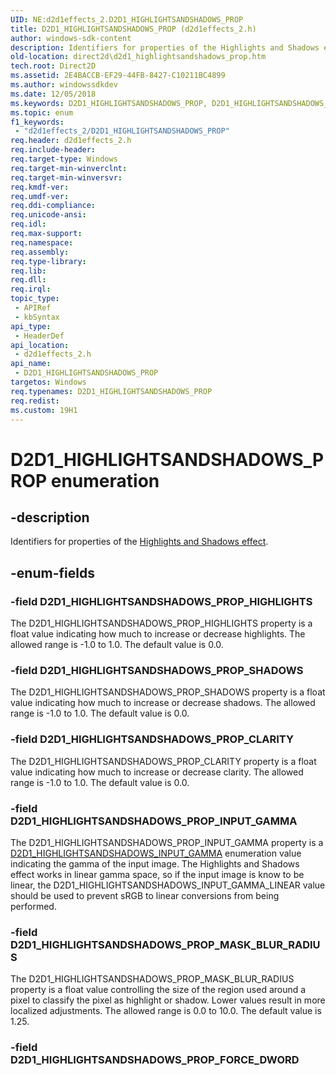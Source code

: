 ```yaml
---
UID: NE:d2d1effects_2.D2D1_HIGHLIGHTSANDSHADOWS_PROP
title: D2D1_HIGHLIGHTSANDSHADOWS_PROP (d2d1effects_2.h)
author: windows-sdk-content
description: Identifiers for properties of the Highlights and Shadows effect.
old-location: direct2d\d2d1_highlightsandshadows_prop.htm
tech.root: Direct2D
ms.assetid: 2E4BACCB-EF29-44FB-8427-C10211BC4899
ms.author: windowssdkdev
ms.date: 12/05/2018
ms.keywords: D2D1_HIGHLIGHTSANDSHADOWS_PROP, D2D1_HIGHLIGHTSANDSHADOWS_PROP enumeration [Direct2D], D2D1_HIGHLIGHTSANDSHADOWS_PROP_CLARITY, D2D1_HIGHLIGHTSANDSHADOWS_PROP_HIGHLIGHTS, D2D1_HIGHLIGHTSANDSHADOWS_PROP_INPUT_GAMMA, D2D1_HIGHLIGHTSANDSHADOWS_PROP_MASK_BLUR_RADIUS, D2D1_HIGHLIGHTSANDSHADOWS_PROP_SHADOWS, d2d1effects_2/D2D1_HIGHLIGHTSANDSHADOWS_PROP, d2d1effects_2/D2D1_HIGHLIGHTSANDSHADOWS_PROP_CLARITY, d2d1effects_2/D2D1_HIGHLIGHTSANDSHADOWS_PROP_HIGHLIGHTS, d2d1effects_2/D2D1_HIGHLIGHTSANDSHADOWS_PROP_INPUT_GAMMA, d2d1effects_2/D2D1_HIGHLIGHTSANDSHADOWS_PROP_MASK_BLUR_RADIUS, d2d1effects_2/D2D1_HIGHLIGHTSANDSHADOWS_PROP_SHADOWS, direct2d.d2d1_highlightsandshadows_prop
ms.topic: enum
f1_keywords: 
 - "d2d1effects_2/D2D1_HIGHLIGHTSANDSHADOWS_PROP"
req.header: d2d1effects_2.h
req.include-header: 
req.target-type: Windows
req.target-min-winverclnt: 
req.target-min-winversvr: 
req.kmdf-ver: 
req.umdf-ver: 
req.ddi-compliance: 
req.unicode-ansi: 
req.idl: 
req.max-support: 
req.namespace: 
req.assembly: 
req.type-library: 
req.lib: 
req.dll: 
req.irql: 
topic_type:
 - APIRef
 - kbSyntax
api_type:
 - HeaderDef
api_location:
 - d2d1effects_2.h
api_name:
 - D2D1_HIGHLIGHTSANDSHADOWS_PROP
targetos: Windows
req.typenames: D2D1_HIGHLIGHTSANDSHADOWS_PROP
req.redist: 
ms.custom: 19H1
---
```


# D2D1_HIGHLIGHTSANDSHADOWS_PROP enumeration


## -description


Identifiers for properties of the <a href="https://docs.microsoft.com/windows/desktop/Direct2D/highlights-and-shadows-effect">Highlights and Shadows effect</a>.


## -enum-fields




### -field D2D1_HIGHLIGHTSANDSHADOWS_PROP_HIGHLIGHTS

The D2D1_HIGHLIGHTSANDSHADOWS_PROP_HIGHLIGHTS property is a float value indicating how much to increase or decrease highlights.  The allowed range is -1.0 to 1.0. The default value is 0.0.


### -field D2D1_HIGHLIGHTSANDSHADOWS_PROP_SHADOWS

The D2D1_HIGHLIGHTSANDSHADOWS_PROP_SHADOWS property is a float value indicating how much to increase or decrease shadows.  The allowed range is -1.0 to 1.0. The default value is 0.0.


### -field D2D1_HIGHLIGHTSANDSHADOWS_PROP_CLARITY

The D2D1_HIGHLIGHTSANDSHADOWS_PROP_CLARITY property is a float value indicating how much to increase or decrease clarity.  The allowed range is -1.0 to 1.0. The default value is 0.0.


### -field D2D1_HIGHLIGHTSANDSHADOWS_PROP_INPUT_GAMMA

The D2D1_HIGHLIGHTSANDSHADOWS_PROP_INPUT_GAMMA property is a <a href="https://docs.microsoft.com/windows/desktop/api/d2d1effects_2/ne-d2d1effects_2-d2d1_highlightsandshadows_input_gamma">D2D1_HIGHLIGHTSANDSHADOWS_INPUT_GAMMA</a> enumeration value
          indicating the gamma of the input image.  The Highlights and Shadows effect works in linear gamma space, so if the input image is know to be linear, the D2D1_HIGHLIGHTSANDSHADOWS_INPUT_GAMMA_LINEAR value should be used to prevent sRGB to linear conversions from being performed.


### -field D2D1_HIGHLIGHTSANDSHADOWS_PROP_MASK_BLUR_RADIUS

The D2D1_HIGHLIGHTSANDSHADOWS_PROP_MASK_BLUR_RADIUS property is a float value controlling the size of the region used around a pixel to classify the pixel as highlight or shadow. Lower values result in more localized adjustments. 
          The allowed range is 0.0 to 10.0.  The default value is 1.25.


### -field D2D1_HIGHLIGHTSANDSHADOWS_PROP_FORCE_DWORD



